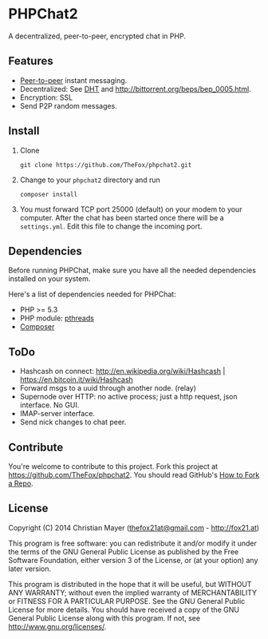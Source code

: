 # PHPChat2
A decentralized, peer-to-peer, encrypted chat in PHP.

## Features
- [Peer-to-peer](http://en.wikipedia.org/wiki/Peer-to-peer) instant messaging.
- Decentralized: See [DHT](http://en.wikipedia.org/wiki/Distributed_hash_table) and <http://bittorrent.org/beps/bep_0005.html>.
- Encryption: SSL
- Send P2P random messages.

## Install
1. Clone

	`git clone https://github.com/TheFox/phpchat2.git`

2. Change to your `phpchat2` directory and run

	`composer install`

3. You must forward TCP port 25000 (default) on your modem to your computer. After the chat has been started once there will be a `settings.yml`. Edit this file to change the incoming port.

## Dependencies
Before running PHPChat, make sure you have all the needed dependencies
installed on your system.

Here's a list of dependencies needed for PHPChat:

- PHP >= 5.3
- PHP module: [pthreads](http://pthreads.org/)
- [Composer](https://getcomposer.org/)

## ToDo
- Hashcash on connect: <http://en.wikipedia.org/wiki/Hashcash> | <https://en.bitcoin.it/wiki/Hashcash>
- Forward msgs to a uuid through another node. (relay)
- Supernode over HTTP: no active process; just a http request, json interface. No GUI.
- IMAP-server interface.
- Send nick changes to chat peer.

## Contribute
You're welcome to contribute to this project. Fork this project at <https://github.com/TheFox/phpchat2>. You should read GitHub's [How to Fork a Repo](https://help.github.com/articles/fork-a-repo).

## License
Copyright (C) 2014 Christian Mayer (<thefox21at@gmail.com> - <http://fox21.at>)

This program is free software: you can redistribute it and/or modify it under the terms of the GNU General Public License as published by the Free Software Foundation, either version 3 of the License, or (at your option) any later version.

This program is distributed in the hope that it will be useful, but WITHOUT ANY WARRANTY; without even the implied warranty of MERCHANTABILITY or FITNESS FOR A PARTICULAR PURPOSE. See the GNU General Public License for more details. You should have received a copy of the GNU General Public License along with this program. If not, see <http://www.gnu.org/licenses/>.
